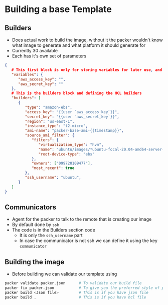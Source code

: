 # Building a base Template

## Builders

- Does actual work to build the image, without it the packer wouldn't know what image to generate and what platform it should generate for
- Currently 30 available
- Each has it's own set of parameters

```json
{
   # This first block is only for storing variables for later use, and has nothing related to packer yet
   "variables": {
      "aws_access_key": "",
      "aws_secret_key": ""
   },
   # This is the builders block and defining the HCL builders
   "builders": [
      {
         "type": "amazon-ebs",
         "access_key": "{{user `aws_access_key`}}",
         "secret_key": "{{user `aws_secret_key`}}",
         "region": "us-east-1",
         "instance_type": "t2.micro",
         "ami-name": "packer-base-ami-{{timestamp}}",
         "source_ami_filter": {
            "filters": {
               "virtualization_type": "hvm",
               "name": "ubuntu/images/*ubuntu-focal-20.04-amd64-server-*",
               "root-device-type": "ebs"
            },
            "owners": ["099720109477"],
            "most_recent": true
         },
         "ssh_username": "ubuntu",
      }
   ]
}
```

## Communicators

- Agent for the packer to talk to the remote that is creating our image
- By default done by `ssh`
- The code is in the Builders section code
   - It is only the `ssh_username` part
   - In case the communicator is not ssh we can define it using the key `communicator`

## Building the image

- Before building we can validate our template using
```bash
packer validate packer.json      # To validate our build file
packer fix packer.json           # To give you the preferred style of packer for your json file
packer build <Json file>         # This is if you have json file
packer build .                   # This is if you have hcl file
```
